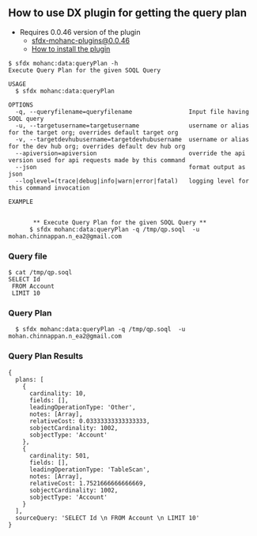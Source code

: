## How to use DX plugin for getting the query plan

- Requires 0.0.46 version of the plugin
    - sfdx-mohanc-plugins@0.0.46
    - [How to install the plugin](https://mohan-chinnappan-n.github.io/dx/plugins.html#/1)



```
$ sfdx mohanc:data:queryPlan -h
Execute Query Plan for the given SOQL Query

USAGE
  $ sfdx mohanc:data:queryPlan

OPTIONS
  -q, --queryfilename=queryfilename                Input file having SOQL query
  -u, --targetusername=targetusername              username or alias for the target org; overrides default target org
  -v, --targetdevhubusername=targetdevhubusername  username or alias for the dev hub org; overrides default dev hub org
  --apiversion=apiversion                          override the api version used for api requests made by this command
  --json                                           format output as json
  --loglevel=(trace|debug|info|warn|error|fatal)   logging level for this command invocation

EXAMPLE


       ** Execute Query Plan for the given SOQL Query **
      $ sfdx mohanc:data:queryPlan -q /tmp/qp.soql  -u mohan.chinnappan.n_ea2@gmail.com
```

### Query file

``` 
$ cat /tmp/qp.soql 
SELECT Id 
 FROM Account 
 LIMIT 10

```

### Query Plan
```
  $ sfdx mohanc:data:queryPlan -q /tmp/qp.soql  -u mohan.chinnappan.n_ea2@gmail.com

```

### Query Plan Results
```
{
  plans: [
    {
      cardinality: 10,
      fields: [],
      leadingOperationType: 'Other',
      notes: [Array],
      relativeCost: 0.03333333333333333,
      sobjectCardinality: 1002,
      sobjectType: 'Account'
    },
    {
      cardinality: 501,
      fields: [],
      leadingOperationType: 'TableScan',
      notes: [Array],
      relativeCost: 1.7521666666666669,
      sobjectCardinality: 1002,
      sobjectType: 'Account'
    }
  ],
  sourceQuery: 'SELECT Id \n FROM Account \n LIMIT 10'
}


```
